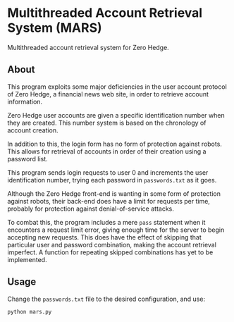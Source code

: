 # Multithreaded Account Retrieval System (MARS)

Multithreaded account retrieval system for Zero Hedge.

## About

This program exploits some major deficiencies in the user account protocol of Zero Hedge, a financial news web site, in order to retrieve account information.

Zero Hedge user accounts are given a specific identification number when they are created. This number system is based on the chronology of account creation.

In addition to this, the login form has no form of protection against robots. This allows for retrieval of accounts in order of their creation using a password list.

This program sends login requests to user 0 and increments the user identification number, trying each password in `passwords.txt` as it goes.

Although the Zero Hedge front-end is wanting in some form of protection against robots, their back-end does have a limit for requests per time, probably for protection against denial-of-service attacks.

To combat this, the program includes a mere `pass` statement when it encounters a request limit error, giving enough time for the server to begin accepting new requests. This does have the effect of skipping that particular user and password combination, making the account retrieval imperfect. A function for repeating skipped combinations has yet to be implemented.

## Usage

Change the `passwords.txt` file to the desired configuration, and use:

`python mars.py`
